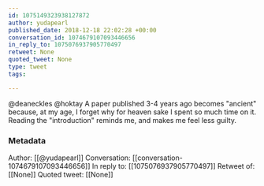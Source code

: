 ```yaml
---
id: 1075149323938127872
author: yudapearl
published_date: 2018-12-18 22:02:28 +00:00
conversation_id: 1074679107093446656
in_reply_to: 1075076937905770497
retweet: None
quoted_tweet: None
type: tweet
tags:

---
```


@deaneckles @hoktay A paper published 3-4 years ago becomes "ancient" because, at my age, I forget why for heaven sake I spent so much time on it. Reading the "introduction" reminds me, and makes me feel less guilty.

### Metadata

Author: [[@yudapearl]]
Conversation: [[conversation-1074679107093446656]]
In reply to: [[1075076937905770497]]
Retweet of: [[None]]
Quoted tweet: [[None]]
